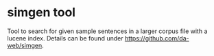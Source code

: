 # simgen tool
Tool to search for given sample sentences in a larger corpus file with a lucene index. Details can be found under https://github.com/da-web/simgen.
